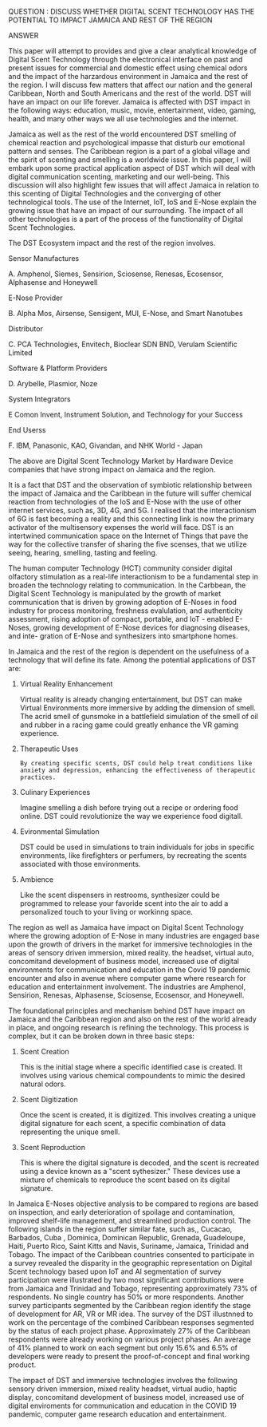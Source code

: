 QUESTION :  DISCUSS WHETHER DIGITAL SCENT TECHNOLOGY HAS THE POTENTIAL TO IMPACT JAMAICA AND REST OF THE REGION

ANSWER

This paper will attempt to provides and give a clear analytical knowledge of Digital Scent Technology through the electronical interface on
past and present issues for commercial and domestic effect using chemical odors and the impact of the harzardous environment in Jamaica and the
rest of the region.  I will discuss few matters that affect our nation and the general Caribbean, North and South Americans and the rest of the
world. DST will have an impact on our life forever.  Jamaica is affected with DST impact in the following ways: education, music, movie,
entertainment, video, gaming, health, and many other ways we all use technologies and the internet.

Jamaica as well as the rest of the world encountered DST smelling of chemical reaction and psychological impasse that disturb our emotional
pattern and senses.  The Caribbean region is a part of a global village and the spirit of scenting and smelling is a worldwide issue. In this
paper, I will embark upon some practical application aspect of DST which will deal with digital communication scenting, marketing  and our 
well-being.  This discussion will also highlight few issues that will affect Jamaica in relation to this scenting of Digital Technologies and the
converging of other technological tools. The use of the Internet, IoT, IoS and E-Nose explain the growing issue that have an impact of our 
surrounding. The impact of all other technologies is a part of the process of the functionality of Digital Scent Technologies.

The DST Ecosystem impact and the rest of the region involves.

Sensor Manufactures

A.  Amphenol, Siemes, Sensirion, Sciosense, Renesas, Ecosensor, Alphasense and Honeywell

E-Nose Provider

B.  Alpha Mos, Airsense, Sensigent, MUI, E-Nose, and Smart Nanotubes

Distributor

C.  PCA Technologies, Envitech, Bioclear SDN BND, Verulam Scientific Limited

Software & Platform Providers

D.  Arybelle, Plasmior, Noze 

System Integrators

E   Comon Invent, Instrument Solution, and Technology for your Success

End Userss

F.   IBM, Panasonic, KAO, Givandan, and NHK World - Japan

The above are Digital Scent Technology Market by Hardware Device companies that have strong impact on Jamaica and the region.

It is a fact that DST and the observation of symbiotic relationship between the impact of Jamaica and the Caribbean in the future will suffer 
chemical reaction from technologies of the IoS and E-Nose with the use of other internet services, such as, 3D, 4G, and 5G. I realised that the
interactionism of 6G is fast becoming a reality and this connecting link is now the primary activator of the multisensory expenses the world 
will face. DST is an intertwined communication space  on the Internet of Things that pave the way for the collective transfer of sharing the
five scenses, that we utilize seeing, hearing, smelling, tasting and feeling. 

The human computer Technology (HCT) community consider digital olfactory stimulation as a real-life interactionism to be a fundamental step
in broaden the technology relating to communication. In the Carbbean, the Digital Scent Technology is manipulated  by the growth
of market communication that is driven by growing adoption of E-Noses in food industry for process monitoring, freshness evalulation, and authenticity assessment,
rising adoption of compact, portable, and IoT - enabled E-Noses, growing development of E-Nose devices for diagnosing diseases, and inte-
gration of E-Nose and synthesizers into smartphone homes.

In Jamaica and the rest of the region is dependent on the usefulness of a technology that will define its fate.  Among the potential applications of DST are:

1.  Virtual Reality Enhancement

      Virtual reality is already changing entertainment, but DST can make Virtual Environments more immersive by adding the dimension of smell.  
      The acrid smell of gunsmoke in a battlefield simulation of the smell of oil and rubber in a racing game could greatly enhance the VR gaming 
      experience.

2. Therapeutic Uses

       By creating specific scents, DST could help treat conditions like anxiety and depression, enhancing the effectiveness of therapeutic practices.

3.  Culinary Experiences

       Imagine smelling a dish before trying out a recipe or ordering food online.  DST could revolutionize the way we experience food digitall.

4.  Evironmental Simulation

       DST could be used in simulations to train individuals for jobs in specific environments, like firefighters or perfumers, by recreating the scents
       associated with those environments.

5.  Ambience

       Like the scent dispensers in restrooms, synthesizer could be programmed to release your favoride scent into the air to add a personalized touch
       to your living or workinng space.

The region as well as Jamaica have impact on Digital Scent Technology where the growing adoption of E-Nose in many industries are engaged
base upon the growth of drivers in the market for immersive technologies in the areas of sensory driven immersion, mixed
reality.  the  headset, virtual auto, concomitand development of business model, increased use of digital environments for communication and 
education in the Covid 19 pandemic encounter and also in avenue where computer game where research for education and entertainment involvement.
The industries are Amphenol, Sensirion, Renesas, Alphasense, Sciosense, Ecosensor, and Honeywell.

The foundational principles and mechanism behind DST have impact on Jamaica and the Caribbean region and also on the rest of the world already in 
place, and ongoing research is refining the technology.  This process is complex, but it can be broken down in three basic steps:

1.  Scent Creation

    This is the initial stage where a specific identified case is created.  It involves using various chemical compoundents to mimic the desired
    natural odors.

2.  Scent Digitization

     Once the scent is created, it is digitized.  This involves creating a unique digital signature for each scent, a specific combination of data
     representing the unique smell.

3.   Scent Reproduction
     
     This is where the digital signature is decoded, and the scent is recreated using a device known as a "scent sythesizer."  These devices use
     a mixture of chemicals to reproduce the scent based on its digital signature.

In Jamaica E-Noses objective analysis to be compared to regions are based on inspection, and early deterioration of spoilage and contamination,
improved shelf-life management, and streamlined production control.  The following islands in the region suffer similar fate, such as,, Cucacao,
Barbados, Cuba , Dominica, Dominican Republic, Grenada, Guadeloupe, Haiti, Puerto Rico, Saint Kitts and Navis, Suriname, Jamaica, Trinidad and
Tobago.  The impact of the Caribbean countries consented to participate in a survey revealed the disparity in the geographic representation on
Digital Scent technology based upon IoT and AI segmentation of survey participation were illustrated by two most significant contributions were from
Jamaica and Trinidad and Tobago, representing approximately 73% of respondents.  No single country has 50% or more respondents.  Another survey 
participants segmented by the Caribbean region identify the stage of development for AR, VR or MR idea. The survey of the DST illustnned to work on
the percentage of the combined Caribbean responses segmented by the status of each project phase.  Approximately 27% of the Caribbean respondents 
were already working on various project phases.  An average of 41% planned to work on each segment but only 15.6% and 6.5% of developers were ready to
present the proof-of-concept and final working product.

The impact of DST and immersive technologies involves the following sensory driven immersion, mixed reality headset, virtual audio, haptic display,
concomitand development of business model, increased use of digital enviroments for communication and education in the COVID 19 pandemic, computer
game research education and entertainment.  




 








